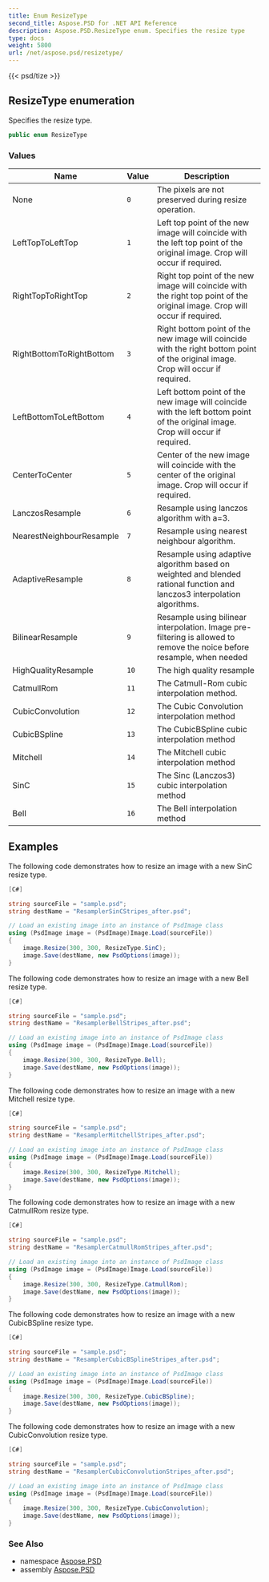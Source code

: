 ```yaml
---
title: Enum ResizeType
second_title: Aspose.PSD for .NET API Reference
description: Aspose.PSD.ResizeType enum. Specifies the resize type
type: docs
weight: 5800
url: /net/aspose.psd/resizetype/
---
```

{{< psd/tize >}}
## ResizeType enumeration

Specifies the resize type.

```csharp
public enum ResizeType
```

### Values

| Name | Value | Description |
| --- | --- | --- |
| None | `0` | The pixels are not preserved during resize operation. |
| LeftTopToLeftTop | `1` | Left top point of the new image will coincide with the left top point of the original image. Crop will occur if required. |
| RightTopToRightTop | `2` | Right top point of the new image will coincide with the right top point of the original image. Crop will occur if required. |
| RightBottomToRightBottom | `3` | Right bottom point of the new image will coincide with the right bottom point of the original image. Crop will occur if required. |
| LeftBottomToLeftBottom | `4` | Left bottom point of the new image will coincide with the left bottom point of the original image. Crop will occur if required. |
| CenterToCenter | `5` | Center of the new image will coincide with the center of the original image. Crop will occur if required. |
| LanczosResample | `6` | Resample using lanczos algorithm with a=3. |
| NearestNeighbourResample | `7` | Resample using nearest neighbour algorithm. |
| AdaptiveResample | `8` | Resample using adaptive algorithm based on weighted and blended rational function and lanczos3 interpolation algorithms. |
| BilinearResample | `9` | Resample using bilinear interpolation. Image pre-filtering is allowed to remove the noice before resample, when needed |
| HighQualityResample | `10` | The high quality resample |
| CatmullRom | `11` | The Catmull-Rom cubic interpolation method. |
| CubicConvolution | `12` | The Cubic Convolution interpolation method |
| CubicBSpline | `13` | The CubicBSpline cubic interpolation method |
| Mitchell | `14` | The Mitchell cubic interpolation method |
| SinC | `15` | The Sinc (Lanczos3) cubic interpolation method |
| Bell | `16` | The Bell interpolation method |

## Examples

The following code demonstrates how to resize an image with a new SinC resize type.

```csharp
[C#]

string sourceFile = "sample.psd";
string destName = "ResamplerSinCStripes_after.psd";

// Load an existing image into an instance of PsdImage class
using (PsdImage image = (PsdImage)Image.Load(sourceFile))
{
    image.Resize(300, 300, ResizeType.SinC);
    image.Save(destName, new PsdOptions(image));
}
```

The following code demonstrates how to resize an image with a new Bell resize type.

```csharp
[C#]

string sourceFile = "sample.psd";
string destName = "ResamplerBellStripes_after.psd";

// Load an existing image into an instance of PsdImage class
using (PsdImage image = (PsdImage)Image.Load(sourceFile))
{
    image.Resize(300, 300, ResizeType.Bell);
    image.Save(destName, new PsdOptions(image));
}
```

The following code demonstrates how to resize an image with a new Mitchell resize type.

```csharp
[C#]

string sourceFile = "sample.psd";
string destName = "ResamplerMitchellStripes_after.psd";

// Load an existing image into an instance of PsdImage class
using (PsdImage image = (PsdImage)Image.Load(sourceFile))
{
    image.Resize(300, 300, ResizeType.Mitchell);
    image.Save(destName, new PsdOptions(image));
}
```

The following code demonstrates how to resize an image with a new CatmullRom resize type.

```csharp
[C#]

string sourceFile = "sample.psd";
string destName = "ResamplerCatmullRomStripes_after.psd";

// Load an existing image into an instance of PsdImage class
using (PsdImage image = (PsdImage)Image.Load(sourceFile))
{
    image.Resize(300, 300, ResizeType.CatmullRom);
    image.Save(destName, new PsdOptions(image));
}
```

The following code demonstrates how to resize an image with a new CubicBSpline resize type.

```csharp
[C#]

string sourceFile = "sample.psd";
string destName = "ResamplerCubicBSplineStripes_after.psd";

// Load an existing image into an instance of PsdImage class
using (PsdImage image = (PsdImage)Image.Load(sourceFile))
{
    image.Resize(300, 300, ResizeType.CubicBSpline);
    image.Save(destName, new PsdOptions(image));
}
```

The following code demonstrates how to resize an image with a new CubicConvolution resize type.

```csharp
[C#]

string sourceFile = "sample.psd";
string destName = "ResamplerCubicConvolutionStripes_after.psd";

// Load an existing image into an instance of PsdImage class
using (PsdImage image = (PsdImage)Image.Load(sourceFile))
{
    image.Resize(300, 300, ResizeType.CubicConvolution);
    image.Save(destName, new PsdOptions(image));
}
```

### See Also

* namespace [Aspose.PSD](../../aspose.psd/)
* assembly [Aspose.PSD](../../)


